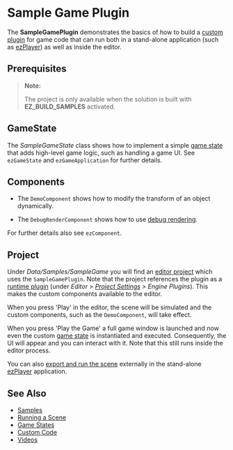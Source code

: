 # Sample Game Plugin

The **SampleGamePlugin** demonstrates the basics of how to build a [custom plugin](../docs/custom-code/custom-code-overview.md) for game code that can run both in a stand-alone application (such as [ezPlayer](../docs/tools/player.md)) as well as inside the editor.

## Prerequisites

> **Note:**
>
> The project is only available when the solution is built with **EZ_BUILD_SAMPLES** activated.

## GameState

The *SampleGameState* class shows how to implement a simple [game state](../docs/runtime/application/game-state.md) that adds high-level game logic, such as handling a game UI. See `ezGameState` and `ezGameApplication` for further details.

## Components

* The `DemoComponent` shows how to modify the transform of an object dynamically.

* The `DebugRenderComponent` shows how to use [debug rendering](../docs/debugging/debug-rendering.md).

For further details also see `ezComponent`.

## Project

Under *Data/Samples/SampleGame* you will find an [editor project](../docs/projects/projects-overview.md) which uses the `SampleGamePlugin`. Note that the project references the plugin as a [runtime plugin](../docs/custom-code/cpp/engine-plugins.md) (under *Editor > [Project Settings](../docs/projects/project-settings.md) > Engine Plugins*). This makes the custom components available to the editor.

When you press 'Play' in the editor, the scene will be simulated and the custom components, such as the `DemoComponent`, will take effect.

When you press 'Play the Game' a full game window is launched and now even the custom [game state](../docs/runtime/application/game-state.md) is instantiated and executed. Consequently, the UI will appear and you can interact with it. Note that this still runs inside the editor process.

You can also [export and run the scene](../docs/editor/run-scene.md) externally in the stand-alone [ezPlayer](../docs/tools/player.md) application.

## See Also

* [Samples](samples-overview.md)
* [Running a Scene](../docs/editor/run-scene.md)
* [Game States](../docs/runtime/application/game-state.md)
* [Custom Code](../docs/custom-code/custom-code-overview.md)
* [Videos](../getting-started/videos.md)
